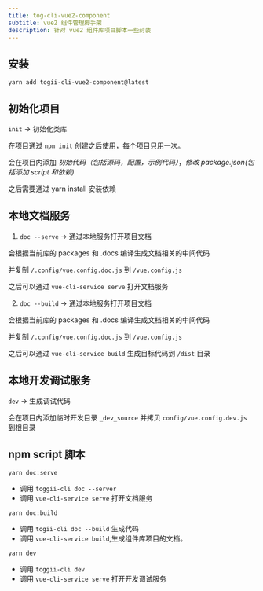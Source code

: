 ```yaml
---
title: tog-cli-vue2-component
subtitle: vue2 组件管理脚手架
description: 针对 vue2 组件库项目脚本一些封装
---
```


## 安装

```
yarn add togii-cli-vue2-component@latest
```

## 初始化项目

`init` -> 初始化类库
  
在项目通过 `npm init` 创建之后使用，每个项目只用一次。

会在项目内添加 *初始代码（包括源码，配置，示例代码）*，*修改 package.json(包括添加 script 和依赖)*

之后需要通过 yarn install 安装依赖

## 本地文档服务

1. `doc --serve` -> 通过本地服务打开项目文档 

会根据当前库的 packages 和 .docs 编译生成文档相关的中间代码

并复制 `/.config/vue.config.doc.js` 到 `/vue.config.js`

之后可以通过 `vue-cli-service serve` 打开文档服务


2. `doc --build` -> 通过本地服务打开项目文档 

会根据当前库的 packages 和 .docs 编译生成文档相关的中间代码

并复制 `/.config/vue.config.doc.js` 到 `/vue.config.js`

之后可以通过 `vue-cli-service build` 生成目标代码到 `/dist` 目录


## 本地开发调试服务

`dev` -> 生成调试代码 
  
会在项目内添加临时开发目录  `_dev_source` 并拷贝 `config/vue.config.dev.js` 到根目录

## npm script 脚本

`yarn doc:serve`

- 调用 `toggii-cli doc --server` 
- 调用 `vue-cli-service serve` 打开文档服务

`yarn doc:build`

- 调用 `togii-cli doc --build` 生成代码
- 调用 `vue-cli-service build`,生成组件库项目的文档。

`yarn dev`

- 调用 `toggii-cli dev` 
- 调用 `vue-cli-service serve` 打开开发调试服务
